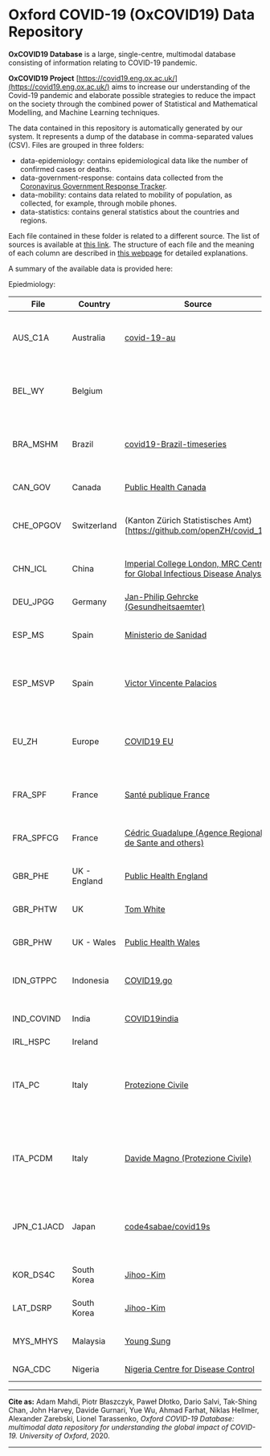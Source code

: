 # Oxford COVID-19 (OxCOVID19) Data Repository 

**OxCOVID19 Database** is a large, single-centre, multimodal database consisting of information relating to COVID-19 pandemic. 

**OxCOVID19 Project** [https://covid19.eng.ox.ac.uk/](https://covid19.eng.ox.ac.uk/)  aims to increase our understanding of the Covid-19 pandemic and elaborate possible strategies to reduce the impact on the society through the combined power of Statistical and Mathematical Modelling, and Machine Learning techniques.

The data contained in this repository is automatically generated by our system. It represents a dump of the database in comma-separated values (CSV).
Files are grouped in three folders:

- data-epidemiology: contains epidemiological data like the number of confirmed cases or deaths.
- data-government-response: contains data collected from the [Coronavirus Government Response Tracker](https://www.bsg.ox.ac.uk/research/research-projects/coronavirus-government-response-tracker).
- data-mobility: contains data related to mobility of population, as collected, for example, through mobile phones.
- data-statistics: contains general statistics about the countries and regions.

Each file contained in these folder is related to a different source. The list of sources is available at [this link](https://covid19.eng.ox.ac.uk/data_sources.html). The structure of each file and the meaning of each column are described in [this webpage](https://covid19.eng.ox.ac.uk/data_schema.html) for detailed explanations.

A summary of the available data is provided here:

Epiedmiology:

| File    | Country | Source | Features  | Terms of use |
|---------|---------|--------|-----------|--------------|
| AUS_C1A | Australia | [covid-19-au](https://github.com/covid-19-au/covid-19-au.github.io) | tested, confirmed, dead,recovered, hospitalised, hospitalised_icu | [For educational and academic research purposes](https://github.com/covid-19-au/covid-19-au.github.io) | 
| BEL_WY | Belgium |  | confirmed, recovered, dead, hospitalised, hospitalised_icu | | 
| BRA_MSHM | Brazil | [covid19-Brazil-timeseries](https://github.com/elhenrico/covid19-Brazil-timeseries) | confirmed (country-level), dead (country-level, adm_area_1) | [public domain](https://github.com/elhenrico/covid19-Brazil-timeseries/blob/master/README.md#public-domain-and-open-data) | 
| CAN_GOV | Canada | [Public Health Canada](https://www.canada.ca/en/public-health.html) | tested, confirmed, dead, recovered | [Attribution required](https://www.canada.ca/en/transparency/terms.html) | 
| CHE_OPGOV | Switzerland | (Kanton Zürich Statistisches Amt)[https://github.com/openZH/covid_19] | confirmed, dead, hospitalised, hospitalised_icu | | 
| CHN_ICL | China | [Imperial College London, MRC Centre for Global Infectious Disease Analysis](https://github.com/mrc-ide/covid19_mainland_China_report) | confirmed, dead, hospitalised, hospitalised_icu | CC BY NC ND 4.0 |
| DEU_JPGG | Germany | [Jan-Philip Gehrcke (Gesundheitsaemter)](https://github.com/jgehrcke/covid-19-germany-gae) | confirmed, dead | [MIT](https://github.com/jgehrcke/covid-19-germany-gae/blob/master/LICENSE) |
| ESP_MS | Spain | [Ministerio de Sanidad](https://www.mscbs.gob.es/profesionales/saludPublica/ccayes/alertasActual/nCov-China/situacionActual.htm) | confirmed, dead, hospitalised, hospitalised_icu | ["Desnaturalización" prohibited, citation required](https://www.mscbs.gob.es/avisoLegal/home.htm) |
| ESP_MSVP | Spain | [Victor Vincente Palacios](https://raw.githubusercontent.com/victorvicpal/COVID19_es/master/data/final_data/dataCOVID19_es.csv) | confirmed, recovered, dead, hospitalised, ICU | [Apache License 2.0](https://github.com/victorvicpal/COVID19_es/blob/master/LICENSE) |
| EU_ZH | Europe | [COVID19 EU](https://github.com/covid19-eu-zh/covid19-eu-data) | tested, confirmed,  dead, recovered, hospitalised, hospitalised_icu | [MIT](https://github.com/covid19-eu-zh/covid19-eu-data/issues/57) |
| FRA_SPF | France | [Santé publique France](https://www.data.gouv.fr/fr/datasets/donnees-hospitalieres-relatives-a-lepidemie-de-covid-19/) | recovered, dead, hospitalised, hospitalised_icu | [License Ouverte/Open License 2.0](https://www.data.gouv.fr/fr/datasets/donnees-hospitalieres-relatives-a-lepidemie-de-covid-19/) |
| FRA_SPFCG | France | [Cédric Guadalupe (Agence Regionale de Sante and others)](https://github.com/cedricguadalupe/FRANCE-COVID-19) | recovered, dead, hospitalised, hospitalised_icu | [GPL 3.0](https://github.com/cedricguadalupe/FRANCE-COVID-19/blob/master/LICENSE) |
| GBR_PHE | UK - England | [Public Health England](https://coronavirus.data.gov.uk/) | tested, confirmed, dead | [Open Government Licence v3.0](https://www.nationalarchives.gov.uk/doc/open-government-licence/version/3/) |
| GBR_PHTW | UK | [Tom White](https://github.com/tomwhite/covid-19-uk-data) | tested, confirmed, dead | [The Unlicense](https://github.com/tomwhite/covid-19-uk-data/blob/master/LICENSE.txt) |
| GBR_PHW | UK - Wales | [Public Health Wales](https://public.tableau.com/profile/public.health.wales.health.protection#!/vizhome/RapidCOVID-19virology-Public/Headlinesummary) | tested, confirmed, dead | [Open Government Licence v3.0](https://www.nationalarchives.gov.uk/doc/open-government-licence/version/3/) |
| IDN_GTPPC | Indonesia | [COVID19.go](https://covid19.go.id/) | confirmed, recovered, dead | Standard "all rights reserved" notice. No licensing information. |
| IND_COVIND | India | [COVID19india](https://api.covid19india.org/) | tested, confirmed, recovered, dead | [GPL 3.0](https://github.com/covid19india/api/blob/master/LICENSE) |
| IRL_HSPC | Ireland |  | confirmed |  |
| ITA_PC | Italy | [Protezione Civile](https://github.com/pcm-dpc/COVID-19) | tested, confirmed, recovered, dead, hospitalised, ICU, quarantined | [CC BY 4.0](https://github.com/pcm-dpc/COVID-19/blob/master/LICENSE) |
| ITA_PCDM | Italy | [Davide Magno (Protezione Civile)](https://github.com/DavideMagno/ItalianCovidData) | tested, confirmed,  dead, recovered, hospitalised, ICU, quarantined | [CC0 1.0 Universal](https://github.com/DavideMagno/ItalianCovidData/blob/master/LICENSE) |
| JPN_C1JACD | Japan | [code4sabae/covid19s](https://github.com/code4sabae/covid19) | tested, confirmed, recovered, dead, hospitalised, hospitalised_ic | [CC BY](https://github.com/code4sabae/covid19) |
| KOR_DS4C | South Korea | [Jihoo-Kim](https://github.com/jihoo-kim/Data-Science-for-COVID-19) | tested, confirmed, recovered, dead | [CC BY-NC-SA 4.0](https://github.com/jihoo-kim/Data-Science-for-COVID-19) |
| LAT_DSRP | South Korea | [Jihoo-Kim](https://github.com/jihoo-kim/Data-Science-for-COVID-19) | tested, confirmed, recovered, dead | [CC BY-NC-SA 4.0](https://github.com/jihoo-kim/Data-Science-for-COVID-19) |
| MYS_MHYS | Malaysia | [Young Sung](https://github.com/ynshung/covid-19-malaysia) | confirmed, dead, hospitalised | [Public Domain](https://github.com/ynshung/covid-19-malaysia/blob/master/LICENSE) |
| NGA_CDC | Nigeria | [Nigeria Centre for Disease Control](https://covid19.ncdc.gov.ng/) | confirmed, recovered, dead |  |



---

__Cite as:__ Adam Mahdi, Piotr Błaszczyk, Paweł Dłotko, Dario Salvi, Tak-Shing Chan, John Harvey, Davide Gurnari, Yue Wu, Ahmad Farhat, Niklas Hellmer, Alexander Zarebski, Lionel Tarassenko,
<em>Oxford COVID-19 Database: multimodal data repository for understanding the global impact of COVID-19. University of Oxford</em>, 2020.

---
